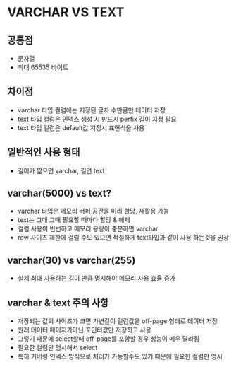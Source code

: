 # VARCHAR VS TEXT
## 공통점
* 문자열
* 최대 65535 바이트

## 차이점
* varchar 타입 컬럼에는 지정된 글자 수만큼만 데이터 저장
* text 타입 컬럼은 인덱스 생성 시 반드시 perfix 길이 지정 필요
* text 타입 컬럼은 default값 지정시 표현식을 사용

## 일반적인 사용 형태
* 길이가 짧으면 varchar, 길면 text

## varchar(5000) vs text?
* varchar 타입은 메모리 버퍼 공간을 미리 할당, 재활용 가능
* text는 그때 그때 필요할 때마다 할당 & 해제
* 컬럼 사용이 빈번하고 메모리 용량이 충분하면 varchar
* row 사이즈 제한에 걸릴 수도 있으면 적절하게 text타입과 같이 사용 하는것을 권장

## varchar(30) vs varchar(255)
* 실제 최대 사용하는 길이 만큼 명시해야 메모리 사용 효율 증가

## varchar & text 주의 사항
* 저장되는 값의 사이즈가 크면 가변길이 컬럼값을 off-page 형태로 데이터 저장
* 원래 데이터 페이지가아닌 포인터값만 저장하고 사용
* 그렇기 때문에 select할때 off-page를 포함할 경우 성능이 메우 달라짐
* 필요한 컬럼만 명시해서 select
* 특히 커버링 인덱스 방식으로 처리가 가능할수도 있기 때문에 필요한 컬럼만 명시